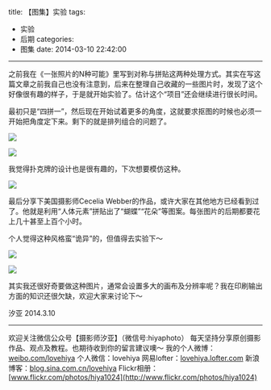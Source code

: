 title: 【图集】实验
tags:
  - 实验
  - 后期
categories:
  - 图集
date: 2014-03-10 22:42:00
---
之前我在《一张照片的N种可能》里写到对称与拼贴这两种处理方式。其实在写这篇文章之前我自己也没有注意到，后来在整理自己收藏的一些图片时，发现了这个好像很有趣的样子，于是就开始实验了。估计这个“项目”还会继续进行很长时间。

最初只是“四拼一”，然后现在开始试着更多的角度，这就要求抠图的时候也必须一开始把角度定下来。剩下的就是排列组合的问题了。

![](http://mmbiz.qpic.cn/mmbiz/xBmfrfspdrxvG9owaH0Yc6R5kicEuF4icnnBlPr5ZwAUibPctI03bTRib6Fg2C9FmaE1R8KjwtDqE2jTbWicVtFRZ6g/0)

![](http://mmbiz.qpic.cn/mmbiz/xBmfrfspdrxvG9owaH0Yc6R5kicEuF4icneZFn3gY1yRI91rVK1uLPo8rq6CwiahetM9UagVqQzfQcIzVnyRZO71A/0)


我觉得扑克牌的设计也是很有趣的，下次想要模仿这种。

![](http://mmbiz.qpic.cn/mmbiz/xBmfrfspdrxvG9owaH0Yc6R5kicEuF4icnicRpxcqD98QCO7yg7CibEO1EJToO9jnG8vWZZD1K2utt1IslWCyEgl2g/0)

最后分享下美国摄影师Cecelia Webber的作品，或许大家在其他地方已经看到过了。他就是利用“人体元素”拼贴出了“蝴蝶”“花朵”等图案。每张图片的后期都要花上几十甚至上百个小时。

个人觉得这种风格蛮“诡异”的，但值得去实验下～

![](http://mmbiz.qpic.cn/mmbiz/xBmfrfspdrxvG9owaH0Yc6R5kicEuF4icnOOKIWOvKkeYYA3wBIqVibrf0XmYjUDSyHnefHLNODVSZrFtQ7nVX2ZQ/0)

![](http://mmbiz.qpic.cn/mmbiz/xBmfrfspdrxvG9owaH0Yc6R5kicEuF4icnxQL1A41cQ8G93dybboAWKVLz65utERibPNaT1QEmQM3sPicPBibia7zGEQ/0)


其实我还很好奇要做这种图片，通常会设置多大的画布及分辨率呢？我在印刷输出方面的知识还很欠缺，欢迎大家来讨论下～

汐亚
2014.3.10

---------------
欢迎关注微信公众号【摄影师汐亚】（微信号:hiyaphoto）
每天坚持分享原创摄影作品、观点及教程。也期待收到你的留言建议噢～
我的个人微博：[weibo.com/lovehiya](http://weibo.com/lovehiya)
个人微信：lovehiya
网易lofter：[lovehiya.lofter.com](http://lovehiya.lofter.com)
新浪博客：[blog.sina.com.cn/lovehiya](http://blog.sina.com.cn/lovehiya)
Flickr相册：[www.flickr.com/photos/hiya1024](http://www.flickr.com/photos/hiya1024)